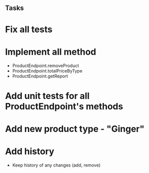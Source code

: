 ## Tasks

# Fix all tests

# Implement all method
- ProductEndpoint.removeProduct
- ProductEndpoint.totalPriceByType
- ProductEndpoint.getReport

# Add unit tests for all ProductEndpoint's methods

# Add new product type - "Ginger"

# Add history
- Keep history of any changes (add, remove)